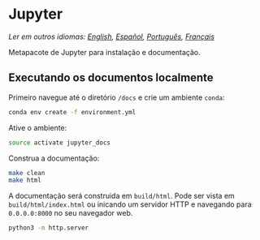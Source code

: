 # Jupyter

*Ler em outros idiomas: [English](README.md), [Español](README.es-ES.md), [Português](README.pt-BR.md), [Français](README.fr-FR.md)*

Metapacote de Jupyter para instalação e documentação.

## Executando os documentos localmente
Primeiro navegue até o diretório `/docs` e crie um ambiente `conda`:

```bash
conda env create -f environment.yml  
```  

Ative o ambiente:

```bash
source activate jupyter_docs  
```

Construa a documentação:

```bash
make clean  
make html
```

A documentação será construida em `build/html`. Pode ser vista em `build/html/index.html` ou inicando um servidor HTTP e navegando para `0.0.0.0:8000` no seu navegador web.
```bash
python3 -m http.server
```
